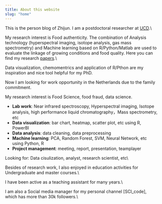 ```yaml
---
title: About this website
slug: "home"
---
```


This is the person blog of Zhijun. I am a postdoctoral researcher at [UCD](https://www.ucd.ie).\

My research interest is Food authenticity. The combination of Analysis technology (hyperspectral imaging, isotope analysis, gas mass spectrometry) and Machine learning based on R/Python/Matlab are used to evaluate the linkage of growing conditions and food quality. Here you can find my research [papers](https://www.researchgate.net/profile/Zhijun-Wang-18).\

Data visualization, chemomentrics and application of R/Pthon are my inspiration and nice tool helpful for my PhD.

Now I am looking for work opportunity in the Netherlands due to the family commitment.

My research interest is Food Science, food fraud, data science. 

- **Lab work**: Near infrared spectroscopy, Hyperspectral imaging, Isotope analysis, high performance liquid chromatography，Mass spectrometry, etc
- **Data visualization**: bar chart, heatmap, scatter plot, etc using R, PowerBI
- **Data analysis**: data cleaning, data preprocessing
- **Machine learning**: PCA, Random Forest, SVM, Neural Network, etc using Python, R
- **Project management**: meeting, report, presentation, teamplayer

Looking for: Data cisulization, analyst, research scientist, etc\

Besides of research work, I also enjoyed in education activities for Undergraduate and master courses.\

I have been active as a teaching assistant for many years.\

I am also a Social media manager for my personal channel [SCI_code], which has more than 30k followers.\


